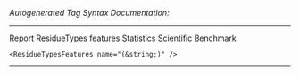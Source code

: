 _Autogenerated Tag Syntax Documentation:_

---
Report ResidueTypes features Statistics Scientific Benchmark

```
<ResidueTypesFeatures name="(&string;)" />
```



---

